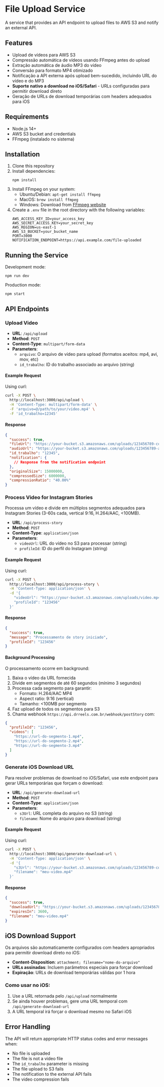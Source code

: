 # File Upload Service

A service that provides an API endpoint to upload files to AWS S3 and notify an external API.

## Features

- Upload de vídeos para AWS S3
- Compressão automática de vídeos usando FFmpeg antes do upload
- Extração automática de áudio MP3 do vídeo
- Conversão para formato MP4 otimizado
- Notificação a API externa após upload bem-sucedido, incluindo URL do vídeo e do MP3
- **Suporte nativo a download no iOS/Safari** - URLs configuradas para permitir download direto
- Geração de URLs de download temporárias com headers adequados para iOS

## Requirements

- Node.js 14+
- AWS S3 bucket and credentials
- FFmpeg (instalado no sistema)

## Installation

1. Clone this repository
2. Install dependencies:
   ```
   npm install
   ```
3. Install FFmpeg on your system:
   - Ubuntu/Debian: `apt-get install ffmpeg`
   - MacOS: `brew install ffmpeg`
   - Windows: Download from [FFmpeg website](https://ffmpeg.org/download.html)
4. Create a `.env` file in the root directory with the following variables:
   ```
   AWS_ACCESS_KEY_ID=your_access_key
   AWS_SECRET_ACCESS_KEY=your_secret_key
   AWS_REGION=us-east-1
   AWS_S3_BUCKET=your_bucket_name
   PORT=3000
   NOTIFICATION_ENDPOINT=https://api.example.com/file-uploaded
   ```

## Running the Service

Development mode:
```
npm run dev
```

Production mode:
```
npm start
```

## API Endpoints

### Upload Video

- **URL**: `/api/upload`
- **Method**: `POST`
- **Content-Type**: `multipart/form-data`
- **Parameters**:
  - `arquivo`: O arquivo de vídeo para upload (formatos aceitos: mp4, avi, mov, etc)
  - `id_trabalho`: ID do trabalho associado ao arquivo (string)

#### Example Request

Using curl:
```bash
curl -X POST \
  http://localhost:3000/api/upload \
  -H 'Content-Type: multipart/form-data' \
  -F 'arquivo=@/path/to/your/video.mp4' \
  -F 'id_trabalho=12345'
```

#### Response

```json
{
  "success": true,
  "fileUrl": "https://your-bucket.s3.amazonaws.com/uploads/123456789-compressed-video.mp4",
  "audioUrl": "https://your-bucket.s3.amazonaws.com/uploads/123456789-audio-video.mp3",
  "id_trabalho": "12345",
  "notification": {
    // Response from the notification endpoint
  },
  "originalSize": 15000000,
  "compressedSize": 6000000,
  "compressionRatio": "40.00%"
}
```

### Process Video for Instagram Stories

Processa um vídeo e divide em múltiplos segmentos adequados para Instagram Stories (3-60s cada, vertical 9:16, H.264/AAC, <100MB).

- **URL**: `/api/process-story`
- **Method**: `POST`
- **Content-Type**: `application/json`
- **Parameters**:
  - `videoUrl`: URL do vídeo no S3 para processar (string)
  - `profileId`: ID do perfil do Instagram (string)

#### Example Request

Using curl:
```bash
curl -X POST \
  http://localhost:3000/api/process-story \
  -H 'Content-Type: application/json' \
  -d '{
    "videoUrl": "https://your-bucket.s3.amazonaws.com/uploads/video.mp4",
    "profileId": "123456"
  }'
```

#### Response

```json
{
  "success": true,
  "message": "Processamento de story iniciado",
  "profileId": "123456"
}
```

#### Background Processing

O processamento ocorre em background:
1. Baixa o vídeo da URL fornecida
2. Divide em segmentos de até 60 segundos (mínimo 3 segundos)
3. Processa cada segmento para garantir:
   - Formato: H.264/AAC MP4
   - Aspect ratio: 9:16 (vertical)
   - Tamanho: <100MB por segmento
4. Faz upload de todos os segmentos para S3
5. Chama webhook `https://api.drreels.com.br/webhook/postStory` com:
```json
{
  "profileId": "123456",
  "videos": [
    "https://url-do-segmento-1.mp4",
    "https://url-do-segmento-2.mp4",
    "https://url-do-segmento-3.mp4"
  ]
}
```

### Generate iOS Download URL

Para resolver problemas de download no iOS/Safari, use este endpoint para gerar URLs temporárias que forçam o download:

- **URL**: `/api/generate-download-url`
- **Method**: `POST`
- **Content-Type**: `application/json`
- **Parameters**:
  - `s3Url`: URL completa do arquivo no S3 (string)
  - `filename`: Nome do arquivo para download (string)

#### Example Request

Using curl:
```bash
curl -X POST \
  http://localhost:3000/api/generate-download-url \
  -H 'Content-Type: application/json' \
  -d '{
    "s3Url": "https://your-bucket.s3.amazonaws.com/uploads/123456789-compressed-video.mp4",
    "filename": "meu-video.mp4"
  }'
```

#### Response

```json
{
  "success": true,
  "downloadUrl": "https://your-bucket.s3.amazonaws.com/uploads/123456789-compressed-video.mp4?AWSAccessKeyId=...&Expires=...&response-content-disposition=attachment%3B%20filename%3D%22meu-video.mp4%22",
  "expiresIn": 3600,
  "filename": "meu-video.mp4"
}
```

## iOS Download Support

Os arquivos são automaticamente configurados com headers apropriados para permitir download direto no iOS:

- **Content-Disposition**: `attachment; filename="nome-do-arquivo"`
- **URLs assinadas**: Incluem parâmetros especiais para forçar download
- **Expiração**: URLs de download temporárias válidas por 1 hora

### Como usar no iOS:

1. Use a URL retornada pelo `/api/upload` normalmente
2. Se ainda houver problemas, gere uma URL temporal com `/api/generate-download-url`
3. A URL temporal irá forçar o download mesmo no Safari iOS

## Error Handling

The API will return appropriate HTTP status codes and error messages when:
- No file is uploaded
- The file is not a video file
- The `id_trabalho` parameter is missing
- The file upload to S3 fails
- The notification to the external API fails
- The video compression fails 